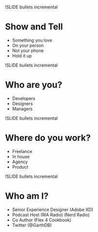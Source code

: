 !SLIDE bullets incremental
# Show and Tell #
* Something you love
* On your person
* Not your phone
* Hold it up

!SLIDE bullets incremental
# Who are you? #
* Developers
* Designers
* Managers

!SLIDE bullets incremental
# Where do you work? #
* Freelance
* In house
* Agency
* Product

!SLIDE bullets incremental
# Who am I? #
* Senior Experience Designer (Adobe XD)
* Podcast Host (RIA Radio) (Nerd Radio)
* Co Author (Flex 4 Cookbook)
* Twitter (@GarthDB)